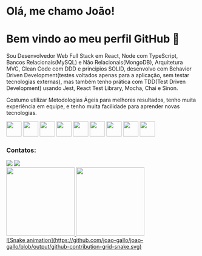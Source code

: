 # Olá, me chamo João! 
# Bem vindo ao meu perfil GitHub 👋
<p>Sou Desenvolvedor Web Full Stack em React, Node com TypeScript, Bancos Relacionais(MySQL) e Não Relacionais(MongoDB), Arquitetura MVC, Clean Code com DDD e principios SOLID, desenvolvo com Behavior Driven Development(testes voltados apenas para a aplicação, sem testar tecnologias externas), mas também tenho prática com TDD(Test Driven Development) usando Jest, React Test Library, Mocha, Chai e Sinon.</p>
<p>Costumo utilizar Metodologias Ágeis para melhores resultados, tenho muita experiência em equipe, e tenho muita facilidade para aprender novas tecnologias. </p>

<div>
  <img src="https://cdn.jsdelivr.net/gh/devicons/devicon/icons/react/react-original.svg" width="40" height="40"/>
  <img src="https://cdn.jsdelivr.net/gh/devicons/devicon/icons/javascript/javascript-original.svg"  width="40" height="40"/>
  <img src="https://cdn.jsdelivr.net/gh/devicons/devicon/icons/css3/css3-original.svg" width="40" height="40"/>
  <img src="https://cdn.jsdelivr.net/gh/devicons/devicon/icons/redux/redux-original.svg" width="40" height="40"/>
  <img src="https://cdn.jsdelivr.net/gh/devicons/devicon/icons/nodejs/nodejs-original.svg" width="40" height="40"/>
  <img src="https://cdn.jsdelivr.net/gh/devicons/devicon/icons/typescript/typescript-original.svg" width="40" height="40"/>
  <img src="https://cdn.jsdelivr.net/gh/devicons/devicon/icons/jest/jest-plain.svg" width="40" height="40"/>
  <img src="https://cdn.jsdelivr.net/gh/devicons/devicon/icons/mongodb/mongodb-original-wordmark.svg" width="40" height="40"/>
  <img src="https://cdn.jsdelivr.net/gh/devicons/devicon/icons/mysql/mysql-original-wordmark.svg" width="40" height="40"/>
          
          
</div>
<h3>Contatos:</h3>
<div>
<a href = "joaogallop@gmail.com"><img src="https://img.shields.io/badge/Gmail-D14836?style=for-the-badge&logo=gmail&logoColor=white" target="_blank"></a>
<a href="https://www.linkedin.com/in/jo%C3%A3o-gallo-19a51622a/" target="_blank"><img src="https://img.shields.io/badge/-LinkedIn-%230077B5?style=for-the-badge&logo=linkedin&logoColor=white" target="_blank"></a>   
</div>
<div>
<a href="https://github.com/joao-gallo">
<img height="180em" src="https://github-readme-stats.vercel.app/api/top-langs/?username=joao-gallo&layout=compact&langs_count=7&theme=dracula"/>
<img height="180em" src="https://github-readme-stats.vercel.app/api?username=joao-gallo&show_icons=true&theme=dracula&include_all_commits=true&count_private=true"/>
</div>
![Snake animation](https://github.com/joao-gallo/joao-gallo/blob/output/github-contribution-grid-snake.svg)
